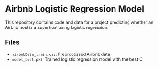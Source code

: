 # Airbnb Logistic Regression Model

This repository contains code and data for a project predicting whether an Airbnb host is a superhost using logistic regression.

## Files

- `airbnbData_train.csv`: Preprocessed Airbnb data
- `model_best.pkl`: Trained logistic regression model with the best C

